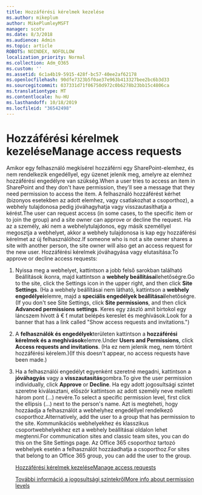 ```yaml
---
title: Hozzáférési kérelmek kezelése
ms.author: mikeplum
author: MikePlumleyMSFT
manager: scotv
ms.date: 8/3/2018
ms.audience: Admin
ms.topic: article
ROBOTS: NOINDEX, NOFOLLOW
localization_priority: Normal
ms.collection: Adm_O365
ms.custom: ''
ms.assetid: 6c1a4b19-5915-428f-bc57-40ee2af62178
ms.openlocfilehash: 90dfe7323b5f0ae37e963b413327bee2bc6b3d33
ms.sourcegitcommit: 037331d71f06750d972c0b6278b23bb15c4806ca
ms.translationtype: MT
ms.contentlocale: hu-HU
ms.lasthandoff: 10/18/2019
ms.locfileid: "36542498"
---
```

# <a name="manage-access-requests"></a><span data-ttu-id="31429-102">Hozzáférési kérelmek kezelése</span><span class="sxs-lookup"><span data-stu-id="31429-102">Manage access requests</span></span>

<span data-ttu-id="31429-103">Amikor egy felhasználó megkísérel hozzáférni egy SharePoint-elemhez, és nem rendelkezik engedéllyel, egy üzenet jelenik meg, amelyre az elemhez hozzáférési engedélyre van szükség.</span><span class="sxs-lookup"><span data-stu-id="31429-103">When a user tries to access an item in SharePoint and they don't have permission, they'll see a message that they need permission to access the item.</span></span> <span data-ttu-id="31429-104">A felhasználó hozzáférést kérhet (bizonyos esetekben az adott elemhez, vagy csatlakozhat a csoporthoz), a webhely tulajdonosa pedig jóváhagyhatja vagy visszautasíthatja a kérést.</span><span class="sxs-lookup"><span data-stu-id="31429-104">The user can request access (in some cases, to the specific item or to join the group) and a site owner can approve or decline the request.</span></span> <span data-ttu-id="31429-105">Ha az a személy, aki nem a webhelytulajdonos, egy másik személlyel megosztja a webhelyet, akkor a webhely tulajdonosa is kap egy hozzáférési kérelmet az új felhasználóhoz.</span><span class="sxs-lookup"><span data-stu-id="31429-105">If someone who is not a site owner shares a site with another person, the site owner will also get an access request for the new user.</span></span> <span data-ttu-id="31429-106">Hozzáférési kérelmek jóváhagyása vagy elutasítása:</span><span class="sxs-lookup"><span data-stu-id="31429-106">To approve or decline access requests:</span></span>
  
1. <span data-ttu-id="31429-107">Nyissa meg a webhelyet, kattintson a jobb felső sarokban található Beállítások ikonra, majd kattintson a **webhely beállításai**lehetőségre.</span><span class="sxs-lookup"><span data-stu-id="31429-107">Go to the site, click the Settings icon in the upper right, and then click **Site Settings**.</span></span> <span data-ttu-id="31429-108">(Ha a webhely beállításai nem látható, kattintson a **webhely engedélyei**elemre, majd a **speciális engedélyek beállításai**lehetőségre.</span><span class="sxs-lookup"><span data-stu-id="31429-108">(If you don't see Site Settings, click **Site permissions**, and then click **Advanced permissions settings**.</span></span> <span data-ttu-id="31429-109">Keres egy zászló amit birtokol egy láncszem hívott â € ť mutat belépés kereslet és meghívások.</span><span class="sxs-lookup"><span data-stu-id="31429-109">Look for a banner that has a link called "Show access requests and invitations.")</span></span>
    
2. <span data-ttu-id="31429-110">A **felhasználók és engedélyek**területen kattintson a **hozzáférési kérelmek és a meghívások**elemre.</span><span class="sxs-lookup"><span data-stu-id="31429-110">Under **Users and Permissions**, click **Access requests and invitations**.</span></span> <span data-ttu-id="31429-111">(Ha ez nem jelenik meg, nem történt hozzáférési kérelem.)</span><span class="sxs-lookup"><span data-stu-id="31429-111">(If this doesn't appear, no access requests have been made.)</span></span>
    
3. <span data-ttu-id="31429-112">Ha a felhasználói engedélyt egyenként szeretné megadni, kattintson a **jóváhagyás** vagy a **visszautasítás**gombra.</span><span class="sxs-lookup"><span data-stu-id="31429-112">To give the user permission individually, click **Approve** or **Decline**.</span></span> <span data-ttu-id="31429-113">Ha egy adott jogosultsági szintet szeretne kiválasztani, először kattintson az adott személy neve melletti három pont (...) nevére.</span><span class="sxs-lookup"><span data-stu-id="31429-113">To select a specific permission level, first click the ellipsis (...) next to the person's name.</span></span> <span data-ttu-id="31429-114">Azt is megteheti, hogy hozzáadja a felhasználót a webhelyhez engedéllyel rendelkező csoporthoz.</span><span class="sxs-lookup"><span data-stu-id="31429-114">Alternatively, add the user to a group that has permission to the site.</span></span> <span data-ttu-id="31429-115">Kommunikációs webhelyekhez és klasszikus csoportwebhelyekhez ezt a webhely beállításai oldalon lehet megtenni.</span><span class="sxs-lookup"><span data-stu-id="31429-115">For communication sites and classic team sites, you can do this on the Site Settings page.</span></span> <span data-ttu-id="31429-116">Az Office 365 csoporthoz tartozó webhelyek esetén a felhasználót hozzáadhatja a csoporthoz.</span><span class="sxs-lookup"><span data-stu-id="31429-116">For sites that belong to an Office 365 group, you can add the user to the group.</span></span>
    
    [<span data-ttu-id="31429-117">Hozzáférési kérelmek kezelése</span><span class="sxs-lookup"><span data-stu-id="31429-117">Manage access requests </span></span>](https://go.microsoft.com/fwlink/?linkid=2008747)
    
    [<span data-ttu-id="31429-118">További információ a jogosultsági szintekről</span><span class="sxs-lookup"><span data-stu-id="31429-118">More info about permission levels</span></span>](https://go.microsoft.com/fwlink/?linkid=867071)
    

